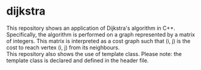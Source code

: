 # dijkstra
This repository shows an application of Dijkstra's algorithm in C++. Specifically, the algorithm is performed on a graph represented by a matrix of integers. This matrix is interpreted as a cost graph such that (i, j) is the cost to reach vertex (i, j) from its neighbours.  
This repository also shows the use of template class. Please note: the template class is declared and defined in the header file.
